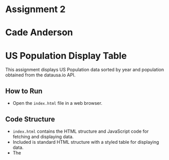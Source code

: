 # Assignment 2
# Cade Anderson

# US Population Display Table

This assignment displays US Population data sorted by year and population obtained from the datausa.io API.

## How to Run
- Open the `index.html` file in a web browser.

## Code Structure
- `index.html` contains the HTML structure and JavaScript code for fetching and displaying data.
- Included is standard HTML structure with a styled table for displaying data.
- The <script> section contains all the JavaScript code for fetching data from the api and mapping that data to the previously created table.

## Screenshots
![Web Page Screenshot](US_Population_Screenshot.png)
